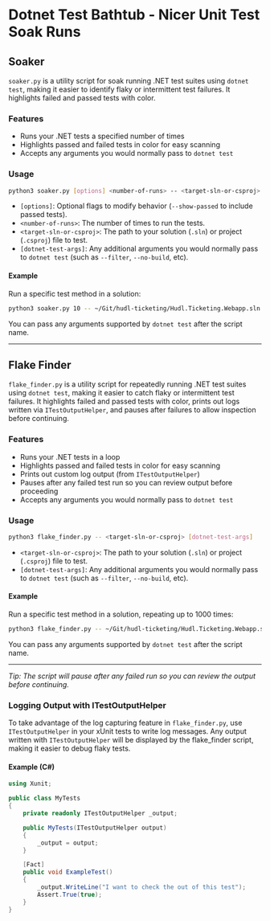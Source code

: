 # Dotnet Test Bathtub - Nicer Unit Test Soak Runs

## Soaker

`soaker.py` is a utility script for soak running .NET test suites using `dotnet test`, making it easier to identify flaky or intermittent test failures. It highlights failed and passed tests with color.

### Features

- Runs your .NET tests a specified number of times
- Highlights passed and failed tests in color for easy scanning
- Accepts any arguments you would normally pass to `dotnet test`

### Usage

```sh
python3 soaker.py [options] <number-of-runs> -- <target-sln-or-csproj> [dotnet-test-args]
```

- `[options]`: Optional flags to modify behavior (`--show-passed` to include passed tests).
- `<number-of-runs>`: The number of times to run the tests.
- `<target-sln-or-csproj>`: The path to your solution (`.sln`) or project (`.csproj`) file to test.
- `[dotnet-test-args]`: Any additional arguments you would normally pass to `dotnet test` (such as `--filter`, `--no-build`, etc).

#### Example

Run a specific test method in a solution:

```sh
python3 soaker.py 10 -- ~/Git/hudl-ticketing/Hudl.Ticketing.Webapp.sln
```

You can pass any arguments supported by `dotnet test` after the script name.

---

## Flake Finder

`flake_finder.py` is a utility script for repeatedly running .NET test suites using `dotnet test`, making it easier to catch flaky or intermittent test failures. It highlights failed and passed tests with color, prints out logs written via `ITestOutputHelper`, and pauses after failures to allow inspection before continuing.

### Features

- Runs your .NET tests in a loop
- Highlights passed and failed tests in color for easy scanning
- Prints out custom log output (from `ITestOutputHelper`)
- Pauses after any failed test run so you can review output before proceeding
- Accepts any arguments you would normally pass to `dotnet test`

### Usage

```sh
python3 flake_finder.py -- <target-sln-or-csproj> [dotnet-test-args]
```

- `<target-sln-or-csproj>`: The path to your solution (`.sln`) or project (`.csproj`) file to test.
- `[dotnet-test-args]`: Any additional arguments you would normally pass to `dotnet test` (such as `--filter`, `--no-build`, etc).

#### Example

Run a specific test method in a solution, repeating up to 1000 times:

```sh
python3 flake_finder.py -- ~/Git/hudl-ticketing/Hudl.Ticketing.Webapp.sln --filter "Fully.Qualified.Test.Name=Hudl.Ticketing.Tests.Dao.TicketedEventDaoTests.GetTicketedEventsByPassConfigIdTests.GetTicketedEventsByPassConfigId_PassingFirst_ReturnsCorrectModel"
```

You can pass any arguments supported by `dotnet test` after the script name.

---

_Tip: The script will pause after any failed run so you can review the output before continuing._

### Logging Output with ITestOutputHelper

To take advantage of the log capturing feature in `flake_finder.py`, use `ITestOutputHelper` in your xUnit tests to write log messages. Any output written with `ITestOutputHelper` will be displayed by the flake_finder script, making it easier to debug flaky tests.

#### Example (C#)

```csharp
using Xunit;

public class MyTests
{
    private readonly ITestOutputHelper _output;

    public MyTests(ITestOutputHelper output)
    {
        _output = output;
    }

    [Fact]
    public void ExampleTest()
    {
        _output.WriteLine("I want to check the out of this test");
        Assert.True(true);
    }
}
```
